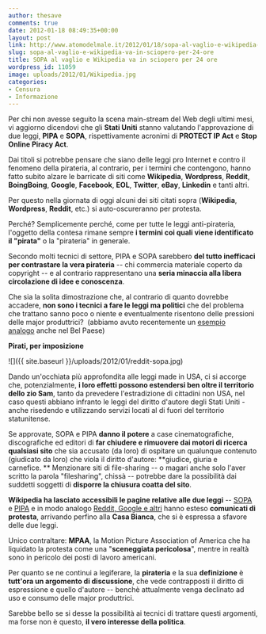```yaml
---
author: thesave
comments: true
date: 2012-01-18 08:49:35+00:00
layout: post
link: http://www.atomodelmale.it/2012/01/18/sopa-al-vaglio-e-wikipedia-va-in-sciopero-per-24-ore/
slug: sopa-al-vaglio-e-wikipedia-va-in-sciopero-per-24-ore
title: SOPA al vaglio e Wikipedia va in sciopero per 24 ore
wordpress_id: 11059
image: uploads/2012/01/Wikipedia.jpg
categories:
- Censura
- Informazione
---
```


Per chi non avesse seguito la scena main-stream del Web degli ultimi mesi, vi aggiorno dicendovi che gli **Stati Uniti** stanno valutando l'approvazione di due leggi, **PIPA** e **SOPA**, rispettivamente acronimi di **PROTECT IP Act** e **Stop Online Piracy Act**.

Dai titoli si potrebbe pensare che siano delle leggi pro Internet e contro il fenomeno della pirateria, al contrario, per i termini che contengono, hanno fatto subito alzare le barricate di siti come **Wikipedia**, **Wordpress**, **Reddit**, **BoingBoing**, **Google**, **Facebook**, **EOL**, **Twitter**, **eBay**, **Linkedin** e tanti altri.

Per questo nella giornata di oggi alcuni dei siti citati sopra (**Wikipedia**, **Wordpress**, **Reddit**, etc.) si auto-oscureranno per protesta.

Perché? Semplicemente perché, come per tutte le leggi anti-pirateria, l'oggetto della contesa rimane sempre **i termini coi quali viene identificato il "pirata"** o la "pirateria" in generale.

Secondo molti tecnici di settore, PIPA e SOPA sarebbero **del tutto inefficaci per contrastare la vera pirateria** -- chi commercia materiale coperto da copyright -- e al contrario rappresentano una **seria minaccia alla libera circolazione di idee e conoscenza**.

Che sia la solita dimostrazione che, al contrario di quanto dovrebbe accadere, **non sono i tecnici a fare le leggi ma politici** che del problema che trattano sanno poco o niente e eventualmente risentono delle pressioni delle major produttrici?  (abbiamo avuto recentemente un [esempio analogo](/2011/06/30/agcom-nuova-legge-bavaglio-sul-diritto-dautore.html) anche nel Bel Paese)

**Pirati, per imposizione**

![]({{ site.baseurl }}/uploads/2012/01/reddit-sopa.jpg)

Dando un'occhiata più approfondita alle leggi made in USA, ci si accorge che, potenzialmente, **i loro effetti possono estendersi ben oltre il territorio dello zio Sam**, tanto da prevedere l'estradizione di cittadini non USA, nel caso questi abbiano infranto le leggi del diritto d'autore degli Stati Uniti - anche risedendo e utilizzando servizi locati al di fuori del territorio statunitense.

Se approvate, SOPA e PIPA **danno il potere** a case cinematografiche, discografiche ed editori di **far chiudere e rimuovere dai motori di ricerca qualsiasi sito** che sia accusato (da loro) di ospitare un qualunque contenuto (giudicato da loro) che viola il diritto d'autore: **giudice, giuria e carnefice. ** Menzionare siti di file-sharing -- o magari anche solo l'aver scritto la parola "filesharing", chissà -- potrebbe dare la possibilità dai suddetti soggetti di **disporre la chiusura coatta del sito**.

**Wikipedia ha lasciato accessibili le pagine relative alle due leggi** -- [SOPA](http://en.wikipedia.org/wiki/Stop_Online_Piracy_Act) e [PIPA](http://en.wikipedia.org/wiki/PROTECT_IP_Act) e in modo analogo [Reddit, Google e altri](https://www.google.com/landing/takeaction/community/) hanno esteso **comunicati di protesta**, arrivando perfino alla **Casa Bianca**, che si è espressa a sfavore delle due leggi.

Unico contraltare: **MPAA**, la Motion Picture Association of America che ha liquidato la protesta come una "**sceneggiata pericolosa**", mentre in realtà sono in pericolo dei posti di lavoro americani.

Per quanto se ne continui a legiferare, la **pirateria** e la sua **definizione** è **tutt'ora un argomento di discussione**, che vede contrapposti il diritto di espressione e quello d'autore -- benchè attualmente venga declinato ad uso e consumo delle major produttrici.

Sarebbe bello se si desse la possibilità ai tecnici di trattare questi argomenti, ma forse non è questo, **il vero interesse della politica**.
